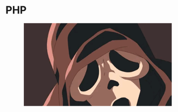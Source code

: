 # PHP

<div align=center>
    <img src="../extras/death.gif" alt="ghostface killing" width="80%">
</div>